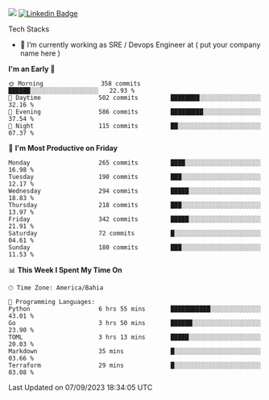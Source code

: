 ![](https://komarev.com/ghpvc/?username=miltlima&color=blue) [![Linkedin Badge](https://img.shields.io/badge/-LinkedIn-blue?style=flat-square&logo=Linkedin&logoColor=white&link=https://www.linkedin.com/in/miltonlimaj/)](https://www.linkedin.com/in/miltonlimaj/) 


Tech Stacks
                 

- 🔭 I’m currently working as SRE / Devops Engineer at ( put your company name here )


<!--START_SECTION:waka-->
**I'm an Early 🐤** 

```text
🌞 Morning                358 commits         ██████░░░░░░░░░░░░░░░░░░░   22.93 % 
🌆 Daytime                502 commits         ████████░░░░░░░░░░░░░░░░░   32.16 % 
🌃 Evening                586 commits         █████████░░░░░░░░░░░░░░░░   37.54 % 
🌙 Night                  115 commits         ██░░░░░░░░░░░░░░░░░░░░░░░   07.37 % 
```
📅 **I'm Most Productive on Friday** 

```text
Monday                   265 commits         ████░░░░░░░░░░░░░░░░░░░░░   16.98 % 
Tuesday                  190 commits         ███░░░░░░░░░░░░░░░░░░░░░░   12.17 % 
Wednesday                294 commits         █████░░░░░░░░░░░░░░░░░░░░   18.83 % 
Thursday                 218 commits         ███░░░░░░░░░░░░░░░░░░░░░░   13.97 % 
Friday                   342 commits         █████░░░░░░░░░░░░░░░░░░░░   21.91 % 
Saturday                 72 commits          █░░░░░░░░░░░░░░░░░░░░░░░░   04.61 % 
Sunday                   180 commits         ███░░░░░░░░░░░░░░░░░░░░░░   11.53 % 
```


📊 **This Week I Spent My Time On** 

```text
🕑︎ Time Zone: America/Bahia

💬 Programming Languages: 
Python                   6 hrs 55 mins       ███████████░░░░░░░░░░░░░░   43.01 % 
Go                       3 hrs 50 mins       ██████░░░░░░░░░░░░░░░░░░░   23.90 % 
TOML                     3 hrs 13 mins       █████░░░░░░░░░░░░░░░░░░░░   20.03 % 
Markdown                 35 mins             █░░░░░░░░░░░░░░░░░░░░░░░░   03.66 % 
Terraform                29 mins             █░░░░░░░░░░░░░░░░░░░░░░░░   03.08 % 
```


 Last Updated on 07/09/2023 18:34:05 UTC
<!--END_SECTION:waka-->

